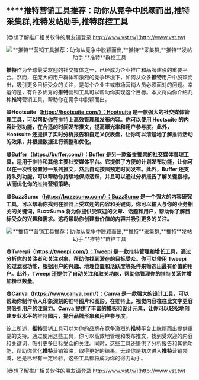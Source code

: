 ## ****推特**营销工具推荐：助你从竞争中脱颖而出,**推特**采集群,**推特**发帖助手,**推特**群控工具**

[😍想了解推广相关软件的朋友请登录 http://www.vst.tw](http://www.vst.tw)

 <center><img src="https://vst.tw/MP4/tuiguang/png/8.png" alt="**推特**营销工具推荐：助你从竞争中脱颖而出,**推特**采集群,**推特**发帖助手,**推特**群控工具"></center>

**推特**作为全球最受欢迎的社交媒体之一，已经成为企业推广和品牌建设的重要平台。然而，在庞大的用户群体和激烈的竞争环境下，如何从众多**推特**用户中脱颖而出，吸引更多目标受众的关注，是每个企业主或市场营销人员必须面对的问题。幸运的是，有许多优秀的**推特**营销工具可以帮助你实现这个目标。本文将向你介绍几种**推特**营销工具，帮助你在竞争中脱颖而出。

**😄Hootsuite（https://hootsuite.com/）：Hootsuite 是一款强大的社交媒体管理工具，可以帮助你在**推特**上高效管理和发布内容。你可以使用 Hootsuite 的内容计划功能，在合适的时间发布推文，提高曝光率和用户参与度。此外，Hootsuite 还提供了实时分析报告和自定义仪表盘，让你可以清楚地了解**推特**活动的效果，并根据数据进行调整和优化。**

**😄Buffer（https://buffer.com/）：Buffer 是另一款备受推崇的社交媒体管理工具，适用于**推特**和其他主要社交媒体平台。它提供了方便的计划发布功能，让你可以在一次性设置好一系列推文，然后自动按照预定时间发布。此外，Buffer 还支持队列功能，可以帮助你持续地保持活跃，并且可以通过分析报告了解关键指标，从而优化你的**推特**营销策略。**

**😄BuzzSumo（https://buzzsumo.com/）：BuzzSumo 是一个强大的内容研究工具，可以帮助你找到在**推特**上受欢迎的内容和关键词。你可以输入与你的业务相关的关键词，BuzzSumo 将为你提供受欢迎的文章、话题和用户，帮助你了解目标受众的兴趣和需求。这将帮助你创建有价值的内容并吸引更多的关注。**

 <center><img src="https://vst.tw/MP4/tuiguang/png/1.png" alt="**推特**营销工具推荐：助你从竞争中脱颖而出,**推特**采集群,**推特**发帖助手,**推特**群控工具"></center>

**😄Tweepi（https://tweepi.com/）：Tweepi 是一款**推特**管理和增长工具，通过分析你的关注者和关注对象，帮助你找到潜在的目标受众。你可以使用 Tweepi 的过滤器功能，根据用户的兴趣、地理位置和活跃度等条件来筛选出最有价值的用户。此外，Tweepi 还提供了自动关注和取关功能，帮助你管理你的**推特**关系并增加粉丝数量。**

**😄Canva（https://www.canva.com/）：Canva 是一款强大的设计工具，可以帮助你制作令人印象深刻的**推特**图片和图形。在**推特**上，视觉内容往往比文字更容易吸引用户的注意力。Canva 提供了丰富的模板和设计元素，让你可以轻松地创建专业水平的**推特**图片，提升品牌形象和用户参与度。**

综上所述，**推特**营销工具可以为你的品牌在竞争激烈的**推特**平台上脱颖而出提供重要的支持。通过使用这些工具，你可以高效地管理和发布推文，找到受欢迎的内容和关键词，吸引更多目标受众的关注。同时，这些工具还提供了分析报告和其他功能，帮助你优化**推特**营销策略，取得更好的结果。无论你是初次进入**推特**营销领域，还是已经有一定经验，这些工具都将成为你的得力助手。

[😍想了解推广相关软件的朋友请登录 http://www.vst.tw](http://www.vst.tw)



